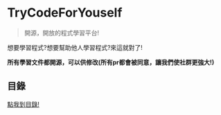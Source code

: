 # TryCodeForYouself
> 開源，開放的程式學習平台!


  想要學習程式?想要幫助他人學習程式?來這就對了!

**所有學習文件都開源，可以供修改(所有pr都會被同意，讓我們使社群更強大!)**
## 目錄
[點我到目錄!](/catalogue.md)
